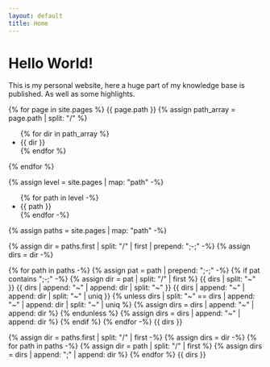 ```yaml
---
layout: default
title: Home
---
```

# Hello World!

This is my personal website, here a huge part of my knowledge base is published. As well as some highlights.

{% for page in site.pages %}
	{{ page.path }}
	{% assign path_array = page.path | split: "/" %}
	<ul>
	{% for dir in path_array %}
		<li>{{ dir }}</li>
	{% endfor %}
	</ul>
{% endfor %}

{% assign level = site.pages | map: "path" -%}
<ul>
	{% for path in level -%}
		<li>{{ path }}</li>
	{% endfor -%}
</ul>

{% assign paths = site.pages | map: "path" -%}

{% assign dir = paths.first | split: "/" | first | prepend: ";-;" -%}
{% assign dirs = dir -%}

{% for path in paths -%}
	{% assign pat = path | prepend: ";-;" -%}
	{% if pat contains ";-;" -%}
 		{% assign dir = pat | split: "/" | first %}
   		{{ dirs | split: "~" }}
     		{{ dirs | append: "~" | append: dir | split: "~" }}
		{{ dirs | append: "~" | append: dir | split: "~" | uniq }}
 		{% unless dirs | split: "~" == dirs | append: "~" | append: dir | split: "~" | uniq %}
	 		{% assign dirs = dirs | append: "~" | append: dir %}
    		{% endunless %}
		{% assign dirs = dirs | append: "~" | append: dir %}
 	{% endif %}
{% endfor -%}
{{ dirs }}


{% assign dir = paths.first | split: "/" | first -%}
{% assign dirs = dir -%}
{% for path in paths -%}
	{% assign dir = path | split: "/" | first %}
 	{% assign dirs = dirs | append: ";" | append: dir %}
{% endfor %}
{{ dirs }}
